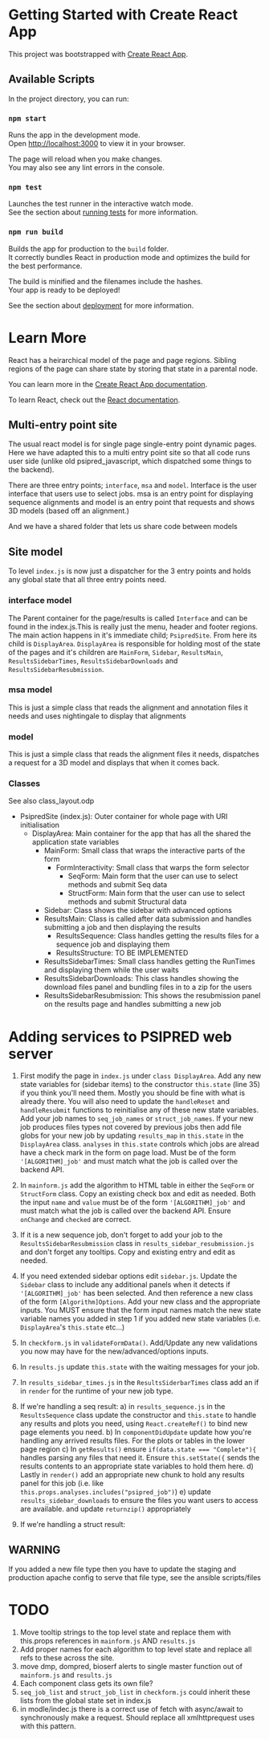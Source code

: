 # Getting Started with Create React App

This project was bootstrapped with [Create React App](https://github.com/facebook/create-react-app).

## Available Scripts

In the project directory, you can run:

### `npm start`

Runs the app in the development mode.\
Open [http://localhost:3000](http://localhost:3000) to view it in your browser.

The page will reload when you make changes.\
You may also see any lint errors in the console.

### `npm test`

Launches the test runner in the interactive watch mode.\
See the section about [running tests](https://facebook.github.io/create-react-app/docs/running-tests) for more information.

### `npm run build`

Builds the app for production to the `build` folder.\
It correctly bundles React in production mode and optimizes the build for the best performance.

The build is minified and the filenames include the hashes.\
Your app is ready to be deployed!

See the section about [deployment](https://facebook.github.io/create-react-app/docs/deployment) for more information.

# Learn More

React has a heirarchical model of the page and page regions. Sibling regions of the page can share state by storing that state in a parental node.

You can learn more in the [Create React App documentation](https://facebook.github.io/create-react-app/docs/getting-started).

To learn React, check out the [React documentation](https://reactjs.org/).

## Multi-entry point site

The usual react model is for single page single-entry point dynamic pages. Here we have
adapted this to a multi entry point site so that all code runs user side (unlike old psipred_javascript, which dispatched some things to the backend).

There are three entry points; `interface`, `msa` and `model`. Interface is the user interface that users use to select jobs. msa is an entry point for displaying sequence alignments and model is an entry point that requests and shows 3D models (based off an alignment.)

And we have a shared folder that lets us share code between models

## Site model

To level `index.js` is now just a dispatcher for the 3 entry points and holds any global state that all three entry points need.

### interface model

The Parent container for the page/results is called `Interface` and can be found in the index.js.This is really just the menu, header and footer regions. The main action happens in it's immediate child; `PsipredSite`. From here its child is `DisplayArea`. `DisplayArea` is responsible for holding most of the state of the pages and it's children are `MainForm`, `Sidebar`, `ResultsMain`, `ResultsSidebarTimes`, `ResultsSidebarDownloads` and `ResultsSidebarResubmission`.

### msa model

This is just a simple class that reads the alignment and annotation files it needs and uses nightingale to display that alignments

### model

This is just a simple class that reads the alignment files it needs, dispatches a request for a 3D model and displays that when it comes back.

### Classes

See also class_layout.odp

* PsipredSite (index.js): Outer container for whole page with URI initialisation
  * DisplayArea: Main container for the app that has all the shared the application state variables
    * MainForm: Small class that wraps the interactive parts of the form
      * FormInteractivity: Small class that warps the form selector
        * SeqForm: Main form that the user can use to select methods and submit Seq data
        * StructForm:  Main form that the user can use to select methods and submit Structural data
    * Sidebar: Class shows the sidebar with advanced options
    * ResultsMain: Class is called after data submission and handles submitting a job and then displaying the results
      * ResultsSequence: Class handles getting the results files for a sequence job and displaying them
      * ResultsStructure: TO BE IMPLEMENTED
    * ResultsSidebarTimes: Small class handles getting the RunTimes and displaying them while the user waits
    * ResultsSidebarDownloads: This class handles showing the download files panel and bundling files in to a zip for the users
    * ResultsSidebarResubmission: This shows the resubmission panel on the results page and handles submitting a new job

# Adding services to PSIPRED web server

1. First modify the page in `index.js` under `class DisplayArea`. Add any new state variables for (sidebar items) to the constructor `this.state` (line 35) if you think you'll need them. Mostly you should be fine with what is already there. You will also need to update the `handleReset` and `handleResubmit` functions to reinitialise any of these new state variables. Add your job names to `seq_job_names` or `struct_job_names`. If your new job produces files types not covered by previous jobs then add file globs for your new job by updating `results_map` in `this.state` in the `DisplayArea` class. `analyses` in `this.state` controls which jobs are alread have a check mark in the form on page load. Must be of the form `'[ALGORITHM]_job'` and must match what the job is called over the backend API. 

2. In `mainform.js` add the algorithm to HTML table in either the `SeqForm` or `StructForm` class. Copy an existing check box and edit as needed. Both the input `name` and `value` must be of the form `'[ALGORITHM]_job'` and must match what the job is called over the backend API. Ensure `onChange` and `checked` are correct.

3. If it is a new sequence job, don't forget to add your job to the `ResultsSidebarResubmission` class in `results_sidebar_resubmission.js` and don't forget any tooltips. Copy and existing entry and edit as needed.

4. If you need extended sidebar options edit `sidebar.js`. Update the `Sidebar` class to include any additional panels when it detects if `'[ALGORITHM]_job'` has been selected. And then reference a new class of the form `[Algorithm]Options`. Add your new class and the appropriate inputs. You MUST ensure that the form input names match the new state variable names you added in step 1 if you added new state variables (i.e. `DisplayArea`'s `this.state` etc...)

5. In `checkform.js` in `validateFormData()`. Add/Update any new validations you now may have for the new/advanced/options inputs.

6. In `results.js` update `this.state` with the waiting messages for your job.

7. In `results_sidebar_times.js` in the `ResultsSiderbarTimes` class add an if in `render` for the runtime of your new job type.

8. If we're handling a seq result:
   a) in `results_sequence.js` in the `ResultsSequence` class update the constructor and `this.state` to handle any results and plots you need, using `React.createRef()` to bind new page elements you need.
   b) In `componentDidUpdate` update how you're handling any arrived results files. For the plots or tables in the lower page region
   c) In `getResults()` ensure `if(data.state === "Complete"){` handles parsing any files that need it. Ensure `this.setState({` sends the results contents to an appropriate state variables to hold them here.
   d) Lastly in `render()` add an appropriate new chunk to hold any results panel for this job (i.e. like `this.props.analyses.includes("psipred_job")`) 
   e) update `results_sidebar_downloads` to ensure the files you want users to access are available.
   and update `returnzip()` appropriately
9. If we're handling a struct result: 

## WARNING

If you added a new file type then you have to update the staging and production apache config to serve that file type, see the ansible scripts/files

# TODO

1. Move tooltip strings to the top level state and replace them with this.props references in `mainform.js` AND `results.js`
2. Add proper names for each algorithm to top level state and replace all refs to these across the site.
3. move dmp, dompred, bioserf alerts to single master function out of `mainform.js` and `results.js`
4. Each component class gets its own file?
5. `seq_job_list` and `struct_job_list` in `checkform.js` could inherit these lists from the global state set in index.js
6. in modle/indec.js there is a correct use of fetch with async/await to synchronously make a request. Should replace all xmlhttprequest uses with this pattern.